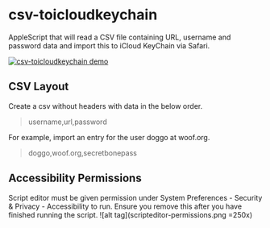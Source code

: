 # csv-toicloudkeychain
AppleScript that will read a CSV file containing URL, username and password data and import this to iCloud KeyChain via Safari.


[![csv-toicloudkeychain demo](https://img.youtube.com/vi/DcaovWMov_U/0.jpg)](https://youtu.be/DcaovWMov_U)

## CSV Layout
Create a csv without headers with data in the below order.
>username,url,password

For example, import an entry for the user doggo at woof.org.
>doggo,woof.org,secretbonepass

## Accessibility Permissions
Script editor must be given permission under System Preferences - Security & Privacy - Accessibility to run. Ensure you remove this after you have finished running the script.
![alt tag](scripteditor-permissions.png =250x)
